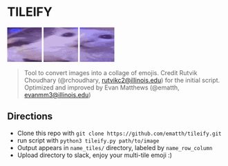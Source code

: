 # TILEIFY 

<div class="gif-container">
  <!-- All three GIFs are loaded together when the page loads -->
  <img src="widecat_tiles/widecat_0_0.gif" alt="First GIF" id="gif1">
  <img src="widecat_tiles/widecat_0_1.gif" alt="Second GIF" id="gif2">
  <img src="widecat_tiles/widecat_0_2.gif" alt="Third GIF" id="gif3">
</div>

> Tool to convert images into a collage of emojis.
> Credit Rutvik Choudhary (@rchoudhary, rutvikc2@illinois.edu) for the initial script.
> Optimized and improved by Evan Matthews (@ematth, evanmm3@illinois.edu)

## Directions
- Clone this repo with `git clone https://github.com/ematth/tileify.git`
- run script with `python3 tileify.py path/to/image`
- Output appears in `name_tiles/` directory, labeled by `name_row_column`
- Upload directory to slack, enjoy your multi-tile emoji :)
